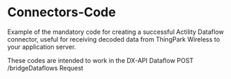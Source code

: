 # Connectors-Code

Example of the mandatory code for creating a successful Actility Dataflow connector, useful for receiving decoded data from ThingPark Wireless to your application server.

These codes are intended to work in the DX-API Dataflow POST /bridgeDataflows Request
